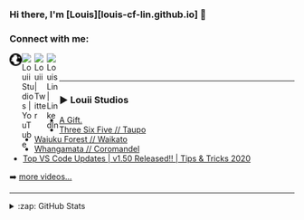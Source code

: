 ### Hi there, I'm [Louis][louis-cf-lin.github.io] 👋

### Connect with me:

[<img align="left" alt="louis-cf-lin" width="22px" src="https://raw.githubusercontent.com/iconic/open-iconic/master/svg/globe.svg" />][website]
[<img align="left" alt="Louii Studios | YouTube" width="22px" src="https://cdn.jsdelivr.net/npm/simple-icons@v3/icons/youtube.svg" />][youtube]
[<img align="left" alt="Louii | Twitter" width="22px" src="https://cdn.jsdelivr.net/npm/simple-icons@v3/icons/twitter.svg" />][twitter]
[<img align="left" alt="Louis Lin | LinkedIn" width="22px" src="https://cdn.jsdelivr.net/npm/simple-icons@v3/icons/linkedin.svg" />][linkedin]

<br />
<br />

---

### ▶️ Louii Studios

<!-- YOUTUBE:START -->
- [A Gift.](https://youtu.be/frJ9vcRYlkI)
- [Three Six Five // Taupo](https://youtu.be/LskvzorGJNg)
- [Waiuku Forest // Waikato](https://youtu.be/dm4FYWFYe3k)
- [Whangamata // Coromandel](https://youtu.be/kOsAMs5WKCY)
- [Top VS Code Updates | v1.50 Released!! | Tips & Tricks 2020](https://www.youtube.com/watch?v=WYIelDSS738)
<!-- YOUTUBE:END -->

➡️ [more videos...](https://www.youtube.com/user/LouiiL)

---

<details>
  <summary>:zap: GitHub Stats</summary>

  <img align="left" alt="Louii's GitHub Stats" src="https://github-readme-stats.louis-cf-lin.vercel.app/api?username=louis-cf-lin&show_icons=true&hide_border=true" />

</details>

[website]: louis-cf-lin.github.io
[twitter]: https://twitter.com/Louii_L
[youtube]: https://www.youtube.com/user/LouiiL
[linkedin]: https://www.linkedin.com/in/louiscflin/